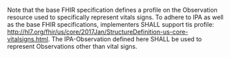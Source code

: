 Note that the base FHIR specification defines a profile on the Observation resource used to specifically represent vitals signs. To adhere to IPA as well as the base FHIR specifications, implementers SHALL support tis profile: http://hl7.org/fhir/us/core/2017Jan/StructureDefinition-us-core-vitalsigns.html. The IPA-Observation defined here SHALL be used to represent Observations other than vital signs. 